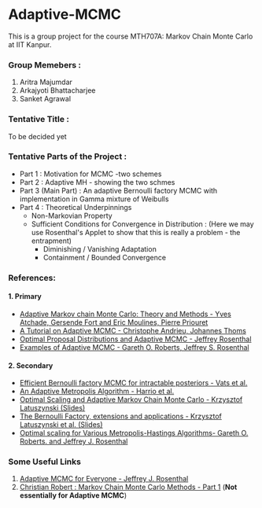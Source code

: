 # Adaptive-MCMC
This is a group project for the course MTH707A: Markov Chain Monte Carlo at IIT Kanpur.

### Group Memebers : 
1. Aritra Majumdar
2. Arkajyoti Bhattacharjee
3. Sanket Agrawal

### Tentative Title :
To be decided yet

### Tentative Parts of the Project :
+ Part 1 : Motivation for MCMC -two schemes
+ Part 2 : Adaptive MH - showing the two schmes
+ Part 3 (Main Part) : An adaptive Bernoulli factory MCMC with implementation in Gamma mixture of Weibulls
+ Part  4 : Theoretical Underpinnings 
  - Non-Markovian Property 
  - Sufficient Conditions for Convergence in Distribution : (Here we may use Rosenthal's Applet to show that this is really a problem - the entrapment)
      - Diminishing / Vanishing Adaptation
      - Containment / Bounded Convergence    
  


### References:

#### 1. Primary
* [Adaptive Markov chain Monte Carlo: Theory and Methods - Yves Atchade, Gersende Fort and Eric Moulines, Pierre Priouret](https://github.com/ArkaB-DS/Adaptive-MCMC/blob/main/References/afmp.pdf)
* [A Tutorial on Adaptive MCMC - Christophe Andrieu, Johannes Thoms](https://github.com/ArkaB-DS/Adaptive-MCMC/blob/main/References/Andrieu-Thoms2008_Article_ATutorialOnAdaptiveMCMC.pdf)
* [Optimal Proposal Distributions and Adaptive MCMC - Jeffrey Rosenthal](https://github.com/ArkaB-DS/Adaptive-MCMC/blob/main/References/galinart.pdf) 
* [Examples of Adaptive MCMC - Gareth O. Roberts, Jeffrey S. Rosenthal](https://github.com/ArkaB-DS/Adaptive-MCMC/blob/main/References/RobertsRosenthalAdaptExamples2006.pdf)

#### 2. Secondary
* [Efficient Bernoulli factory MCMC for intractable posteriors - Vats et al.](https://github.com/ArkaB-DS/Adaptive-MCMC/blob/main/References/Efficient%20Bernoulli%20factory%20MCMC%20for%20intractable%20posteriors.pdf)
* [An Adaptive Metropolis Algorithm - Harrio et al.](https://github.com/ArkaB-DS/Adaptive-MCMC/blob/main/References/An%20Adaptive%20Metropolis%20algorithm.pdf)
* [Optimal Scaling and Adaptive Markov Chain Monte Carlo - Krzysztof Latuszynski (Slides)](https://github.com/ArkaB-DS/Adaptive-MCMC/blob/main/References/Optimal%20Scaling%20and%20Adaptive%20MCMC(Slides).pdf)
* [The Bernoulli Factory, extensions and applications - Krzysztof Latuszynski et al. (Slides)](https://github.com/ArkaB-DS/Adaptive-MCMC/blob/main/References/The%20Bernoulli%20Factory%2C%20extensions%20and%20applications(Slides).pdf)
* [Optimal scaling for Various Metropolis-Hastings Algorithms- Gareth O. Roberts. and  Jeffrey J. Rosenthal](https://github.com/ArkaB-DS/Adaptive-MCMC/blob/main/References/Optimal%20scaling%20for%20Various%20Metropolis-Hastings%20Algorithms.pdf)

### Some Useful Links
  1. [Adaptive MCMC for Everyone - Jeffrey J. Rosenthal](https://www.youtube.com/watch?v=DwE2-YMQR5Y)
  2. [Christian Robert : Markov Chain Monte Carlo Methods - Part 1](https://youtu.be/BizPtFoyAR4) (**Not essentially for Adaptive MCMC**)
